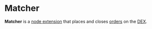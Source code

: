 # Matcher

**Matcher** is a [node extension](/acryl-node/extensions.md) that places and closes [orders](/blockchain/order.md) on the [DEX](/acryl-dex/about-acryl-dex.md).
